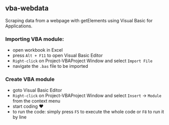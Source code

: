 ## vba-webdata

Scraping data from a webpage with getElements using Visual Basic for Applications.

### Importing VBA module:

- open workbook in Excel <br>
- press `Alt + F11` to open Visual Basic Editor <br>
- `Right-click` on Project-VBAProject Window and select `Import File` <br>
- navigate the `.bas` file to be imported <br>

### Create VBA module

- goto Visual Basic Editor <br>
- `Right-click` on Project-VBAProject Window and select `Insert` &rarr; `Module` from the context menu <br>
- start coding :heart: <br>
- to run the code: simply press `F5` to execute the whole code or `F8` to run it by line

